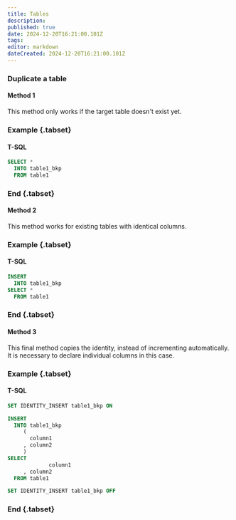 ```yaml
---
title: Tables
description: 
published: true
date: 2024-12-20T16:21:00.101Z
tags: 
editor: markdown
dateCreated: 2024-12-20T16:21:00.101Z
---
```


### Duplicate a table
#### Method 1
This method only works if the target table doesn't exist yet.
### Example {.tabset}
#### T-SQL
```sql
SELECT *
  INTO table1_bkp
  FROM table1
```
### End {.tabset}

#### Method 2
This method works for existing tables with identical columns.
### Example {.tabset}
#### T-SQL
```sql
INSERT
  INTO table1_bkp
SELECT *
  FROM table1
```
### End {.tabset}

#### Method 3
This final method copies the identity, instead of incrementing automatically.
It is necessary to declare individual columns in this case.
### Example {.tabset}
#### T-SQL
```sql
SET IDENTITY_INSERT table1_bkp ON 

INSERT
  INTO table1_bkp
     (
       column1
     , column2
     )
SELECT 
			 column1
     , column2
  FROM table1

SET IDENTITY_INSERT table1_bkp OFF
```
### End {.tabset}